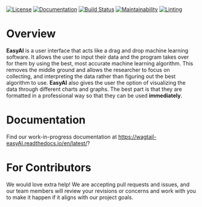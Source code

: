 [![License](https://img.shields.io/github/license/WhatYouSeeIsWhatYouLearn/wagtail-easyAI.svg)](https://github.com/WhatYouSeeIsWhatYouLearn/wagtail-easyAI/blob/main/LICENSE)
[![Documentation](https://readthedocs.org/projects/wagtail-easyAI/badge/?version=latest)](https://wagtail-easyAI.readthedocs.io/en/latest/?badge=latest)
[![Build Status](https://circleci.com/git/WhatYouSeeIsWhatYouLearn/wagtail-automl.svg?style=svg)](https://app.circleci.com/pipelines/github/WhatYouSeeIsWhatYouLearn/wagtail-easyAI)
[![Maintainability](https://api.codeclimate.com/v1/badges/7d78cd0fd3ed065645b7/maintainability)](https://codeclimate.com/github/WhatYouSeeIsWhatYouLearn/wagtail-automl/maintainability)
[![Linting](https://github.com/WhatYouSeeIsWhatYouLearn/wagtail-easyAI/workflows/Lint%20Code%20Base/badge.svg)](https://github.com/marketplace/actions/super-linter)


# Overview
**EasyAI** is a user interface that acts like a drag and drop machine learning software. It allows the user to input their data and the program takes over for them by using the best, most accurate machine learning algorithm. This removes the middle ground and allows the researcher to focus on collecting, and interpreting the data rather than figuring out the best algorithm to use. **EasyAI** also gives the user the option of visualizing the data through different charts and graphs. The best part is that they are formatted in a professional way so that they can be used **immediately**.

# Documentation

Find our work-in-progress documentation at https://wagtail-easyAI.readthedocs.io/en/latest/?

# For Contributors
We would love extra help! We are accepting pull requests and issues, and our
team members will review your revisions or concerns and work with you to make it
happen if it aligns with our project goals.

